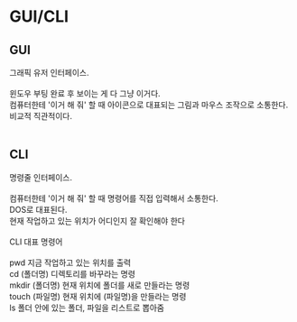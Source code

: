 # GUI/CLI
## GUI
그래픽 유저 인터페이스.<br>
<br>
윈도우 부팅 완료 후 보이는 게 다 그냥 이거다.<br>
컴퓨터한테 '이거 해 줘' 할 때 아이콘으로 대표되는 그림과 마우스 조작으로 소통한다.<br>
비교적 직관적이다.
​<br>​<br>

## CLI
명령줄 인터페이스.<br><br>
컴퓨터한테 '이거 해 줘' 할 때 명령어를 직접 입력해서 소통한다.<br>
DOS로 대표된다.<br>
현재 작업하고 있는 위치가 어디인지 잘 확인해야 한다<br>
<br>
CLI 대표 명령어<br>
<br>
pwd 지금 작업하고 있는 위치를 출력<br>
cd (폴더명) 디렉토리를 바꾸라는 명령<br>
mkdir (폴더명) 현재 위치에 폴더를 새로 만들라는 명령<br>
touch (파일명) 현재 위치에 (파일명)을 만들라는 명령<br>
ls 폴더 안에 있는 폴더, 파일을 리스트로 뽑아줌